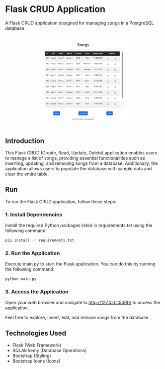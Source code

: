 # Flask CRUD Application

A Flask CRUD application designed for managing songs in a PostgreSQL database

<div align="center">
    <p>
        <img src="screenshots/screenshot1.png" alt="Screenshot 1" width="300" style="margin: 15px;"/>
    </p>
</div>

## Introduction

This Flask CRUD (Create, Read, Update, Delete) application enables users to manage a list of songs, providing essential
functionalities such as inserting, updating, and removing songs from a database. Additionally, the application allows
users to populate the database with sample data and clear the entire table.

## Run

To run the Flask CRUD application, follow these steps:

### 1. Install Dependencies

Install the required Python packages listed in requirements.txt using the following command:

```bash
pip install -r requirements.txt
```

### 2. Run the Application

Execute main.py to start the Flask application. You can do this by running the following command:

```bash
python main.py
```

### 3. Access the Application

Open your web browser and navigate to http://127.0.0.1:5000/ to access the application.

Feel free to explore, insert, edit, and remove songs from the database.

## Technologies Used

- Flask (Web Framework)
- SQLAlchemy (Database Operations)
- Bootstrap (Styling)
- Bootstrap Icons (Icons)